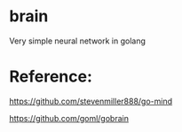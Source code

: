 # brain
Very simple neural network in golang

# Reference:
https://github.com/stevenmiller888/go-mind

https://github.com/goml/gobrain
